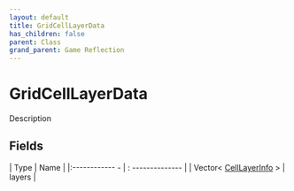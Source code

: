 ```yaml
---
layout: default
title: GridCellLayerData
has_children: false
parent: Class
grand_parent: Game Reflection
---
```

# GridCellLayerData
Description 

## Fields
| Type | Name |
|:------------ - | : -------------- |
| Vector< [CellLayerInfo](game-reflection/classes/cell_layer_info.md) > | layers |
